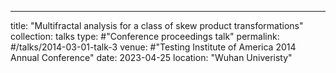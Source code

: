 ---
title: "Multifractal analysis for a class of skew product transformations"
collection: talks
type: #"Conference proceedings talk"
permalink: #/talks/2014-03-01-talk-3
venue: #"Testing Institute of America 2014 Annual Conference"
date: 2023-04-25
location: "Wuhan Univeristy"